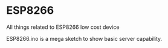 ESP8266
=======

All things related to ESP8266 low cost device

ESP8266.ino is a mega sketch to show basic server capability.
